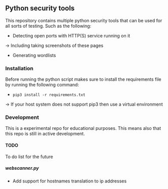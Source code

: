 ## Python security tools
This repository contains multiple python security tools that can be used for all sorts of testing. Such as the following:
- Detecting open ports with HTTP(S) service running on it

-> Including taking screenshots of these pages
- Generating wordlists

### Installation
Before running the python script makes sure to install the requirements file by running the following command:
- `pip3 install -r requirements.txt`

-> If your host system does not support pip3 then use a virtual environment

### Development
This is a experimental repo for educational purposes. This means also that this repo is still in active development.

#### TODO
To do list for the future
##### webscanner.py
- Add support for hostnames translation to ip addresses